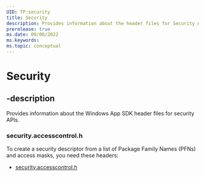 ```yaml
---
UID: TP:security
title: Security
description: Provides information about the header files for Security APIs.
prerelease: true
ms.date: 09/08/2022
ms.keywords: 
ms.topic: conceptual
---
```


# Security

## -description

Provides information about the Windows App SDK header files for security APIs.

### security.accesscontrol.h

To create a security descriptor from a list of Package Family Names (PFNs) and access masks, you need these headers:

* [security.accesscontrol.h](../security.accesscontrol/index.md)
